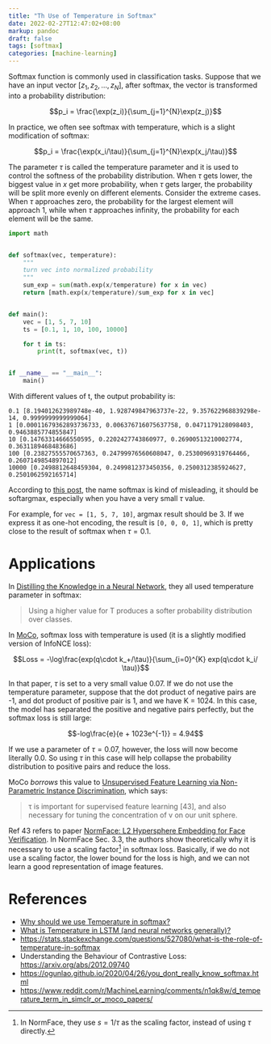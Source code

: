 ```yaml
---
title: "Th Use of Temperature in Softmax"
date: 2022-02-27T12:47:02+08:00
markup: pandoc
draft: false
tags: [softmax]
categories: [machine-learning]
---
```


Softmax function is commonly used in classification tasks.
Suppose that we have an input vector $[z_1, z_2, \ldots, z_N]$, after softmax, the vector is transformed into a probability distribution:

<!--more-->

$$p_i = \frac{\exp(z_i)}{\sum_{j=1}^{N}\exp(z_j)}$$

In practice, we often see softmax with temperature, which is a slight modification of softmax:

$$p_i = \frac{\exp(x_i/\tau)}{\sum_{j=1}^{N}\exp(x_j/\tau)}$$

The parameter $\tau$ is called the temperature parameter and it is used to control the softness of the probability distribution.
When $\tau$ gets lower, the biggest value in $x$ get more probability,
when $\tau$ gets larger, the probability will be split more evenly on different elements.
Consider the extreme cases.
When $\tau$ approaches zero, the probability for the largest element will approach 1,
while when $\tau$ approaches infinity, the probability for each element will be the same.

```python
import math


def softmax(vec, temperature):
    """
    turn vec into normalized probability
    """
    sum_exp = sum(math.exp(x/temperature) for x in vec)
    return [math.exp(x/temperature)/sum_exp for x in vec]


def main():
    vec = [1, 5, 7, 10]
    ts = [0.1, 1, 10, 100, 10000]

    for t in ts:
        print(t, softmax(vec, t))


if __name__ == "__main__":
    main()
```

With different values of t, the output probability is:

```
0.1 [8.194012623989748e-40, 1.928749847963737e-22, 9.357622968839298e-14, 0.9999999999999064]
1 [0.00011679362893736733, 0.006376716075637758, 0.0471179128098403, 0.9463885774855847]
10 [0.14763314666550595, 0.2202427743860977, 0.26900513210002774, 0.3631189468483686]
100 [0.23827555570657363, 0.24799976560608047, 0.25300969319764466, 0.2607149854897012]
10000 [0.2498812648459304, 0.2499812373450356, 0.2500312385924627, 0.2501062592165714]
```

According to [this post](https://medium.com/@u39kun/is-the-term-softmax-driving-you-nuts-ee232ab4f6bd), the name softmax is kind of misleading,
it should be softargmax, especially when you have a very small $\tau$ value.

For example, for `vec = [1, 5, 7, 10]`, argmax result should be 3.
If we express it as one-hot encoding, the result is `[0, 0, 0, 1]`,
which is pretty close to the result of softmax when $\tau = 0.1$.

# Applications

In [Distilling the Knowledge in a Neural Network](https://arxiv.org/pdf/1503.02531.pdf), they all used temperature parameter in softmax:

> Using a higher value for T produces a softer probability distribution over classes.

In [MoCo](https://arxiv.org/abs/1911.05722), softmax loss with temperature is used (it is a slightly modified version of InfoNCE loss):

$$Loss = -\log\frac{exp(q\cdot k_+/\tau)}{\sum_{i=0}^{K} exp(q\cdot k_i/ \tau)}$$

In that paper, $\tau$ is set to a very small value 0.07.
If we do not use the temperature parameter, suppose that the dot product of negative pairs are -1,
and dot product of positive pair is 1, and we have K = 1024.
In this case, the model has separated the positive and negative pairs perfectly, but the softmax loss is still large:

$$-log\frac{e}{e + 1023e^{-1}} = 4.94$$

If we use a parameter of $\tau = 0.07$, however, the loss will now become literally 0.0.
So using $\tau$ in this case will help collapse the probability distribution to positive pairs and reduce the loss.

MoCo *borrows* this value to [Unsupervised Feature Learning via Non-Parametric Instance Discrimination](https://arxiv.org/pdf/1805.01978.pdf), which says:

> τ is important for supervised feature learning [43], and also necessary for tuning the concentration of v on our unit sphere.

Ref 43 refers to paper [NormFace: L2 Hypersphere Embedding for Face Verification](https://arxiv.org/abs/1704.06369).
In NormFace Sec. 3.3, the authors show theoretically why it is necessary to use a scaling factor[^1] in softmax loss.
Basically, if we do not use a scaling factor, the lower bound for the loss is high,
and we can not learn a good representation of image features.

# References

+ [Why should we use Temperature in softmax?](https://stackoverflow.com/a/63471046/6064933)
+ [What is Temperature in LSTM (and neural networks generally)?](https://cs.stackexchange.com/questions/79241/what-is-temperature-in-lstm-and-neural-networks-generally)
+ https://stats.stackexchange.com/questions/527080/what-is-the-role-of-temperature-in-softmax
+ Understanding the Behaviour of Contrastive Loss: https://arxiv.org/abs/2012.09740
+ https://ogunlao.github.io/2020/04/26/you_dont_really_know_softmax.html
+ https://www.reddit.com/r/MachineLearning/comments/n1qk8w/d_temperature_term_in_simclr_or_moco_papers/

[^1]: In NormFace, they use $s=1/\tau$ as the scaling factor, instead of using $\tau$ directly.
